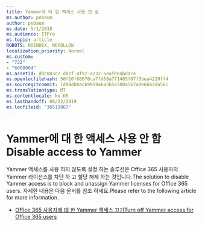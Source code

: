 ```yaml
---
title: Yammer에 대 한 액세스 사용 안 함
ms.author: pebaum
author: pebaum
ms.date: 5/1/2018
ms.audience: ITPro
ms.topic: article
ROBOTS: NOINDEX, NOFOLLOW
localization_priority: Normal
ms.custom:
- "722"
- "6000004"
ms.assetid: ddc083c7-d01f-4f97-a232-5eafe8abddce
ms.openlocfilehash: 50f10f68670ca7fd68a771405f07f3bea4220ff4
ms.sourcegitcommit: 1d98db8acb9959aba3b5e308a567ade6b62da56c
ms.translationtype: MT
ms.contentlocale: ko-KR
ms.lasthandoff: 08/22/2019
ms.locfileid: "36512867"
---
```

# <a name="disable-access-to-yammer"></a><span data-ttu-id="b260b-102">Yammer에 대 한 액세스 사용 안 함</span><span class="sxs-lookup"><span data-stu-id="b260b-102">Disable access to Yammer</span></span>

<span data-ttu-id="b260b-103">Yammer 액세스를 사용 하지 않도록 설정 하는 솔루션은 Office 365 사용자의 Yammer 라이선스를 차단 하 고 할당 해제 하는 것입니다.</span><span class="sxs-lookup"><span data-stu-id="b260b-103">The solution to disable Yammer access is to block and unassign Yammer licenses for Office 365 users.</span></span> <span data-ttu-id="b260b-104">자세한 내용은 다음 문서를 참조 하세요.</span><span class="sxs-lookup"><span data-stu-id="b260b-104">Please refer to the following article for more information.</span></span>
  
- [<span data-ttu-id="b260b-105">Office 365 사용자에 대 한 Yammer 액세스 끄기</span><span class="sxs-lookup"><span data-stu-id="b260b-105">Turn off Yammer access for Office 365 users</span></span>](https://support.office.com/article/1f79bfad-f713-4143-aa5d-5584985ce53a)
